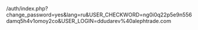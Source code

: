 /auth/index.php?change_password=yes&lang=ru&USER_CHECKWORD=ng0i0q22p5e9n556damq5h4v1omoy2co&USER_LOGIN=ddudarev%40alephtrade.com
